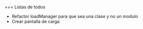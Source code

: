 === Listas de todos

- Refactor loadManager para que sea una clase y no un modulo
- Crear pantalla de carga